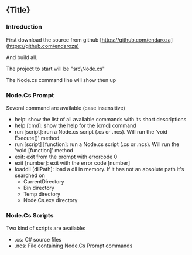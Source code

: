<!--settings(
title=Getting started
description=Getting started
)-->

<!--include(shared/breadcrumb.php)-->

## {Title}

### Introduction

First download the source from github [https://github.com/endaroza](https://github.com/endaroza)

And build all.

The project to start will be "src\Node.cs"

The Node.cs command line will show then up

### Node.Cs Prompt

Several command are available (case insensitive)

* help: show the list of all available commands with its short descriptions
* help [cmd]: show the help for the [cmd] command
* run [script]: run a Node.cs script (.cs or .ncs). Will run the 'void Execute()' method
* run [script] [function]: run a Node.cs script (.cs or .ncs). Will run the 'void [function]' method
* exit: exit from the prompt with errorcode 0
* exit [number]: exit with the error code [number]
* loaddll [dllPath]: load a dll in memory. If it has not an absolute path it's searched on
	* CurrentDirectory
	* Bin directory
	* Temp directory
	* Node.Cs.exe directory


### Node.Cs Scripts

Two kind of scripts are available:

* .cs: C# source files
* .ncs: File containing Node.Cs Prompt commands
